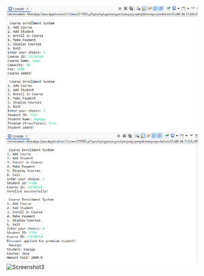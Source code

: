 ![Screenshot1](https://raw.githubusercontent.com/Gopiga-35/CourseEnrollment/efd6cc901ae2d9e2254b47e846be9b25567357ae/CourseEnrollment/src/Screenshot1.png)
![Screenshot2](https://github.com/Gopiga-35/CourseEnrollment/blob/5d158c40f6cf9db6a38aa8f5d8126904aa939943/CourseEnrollment/src/Screenshot2.png)
![Screenshot3]()
